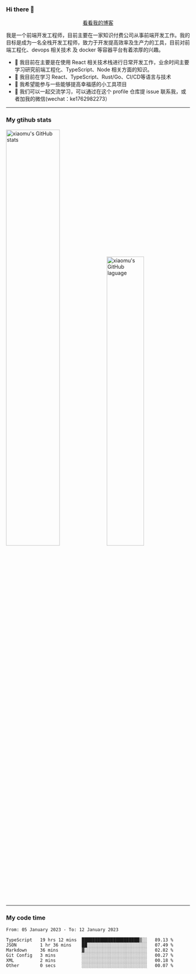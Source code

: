 ### Hi there 👋

<p align="center">
  <a href="https://blog.realjacket.site/">看看我的博客</a>
</p>

我是一个前端开发工程师，目前主要在一家知识付费公司从事前端开发工作。我的目标是成为一名全栈开发工程师，致力于开发提高效率及生产力的工具，目前对前端工程化、devops 相关技术 及 docker 等容器平台有着浓厚的兴趣。

- 🔭 我目前在主要是在使用 React 相关技术栈进行日常开发工作，业余时间主要学习研究前端工程化、TypeScript、Node 相关方面的知识。
- 🌱 我目前在学习 React、TypeScript、Rust/Go、CI/CD等语言与技术
- 👯 我希望能参与一些能够提高幸福感的小工具项目
- 💬 我们可以一起交流学习，可以通过在这个 profile 仓库提 issue 联系我，或者加我的微信(wechat：ke1762982273）

***

### My gtihub stats

<a><img src="https://github-readme-stats.vercel.app/api?username=real-jacket" title="xiaomu's GitHub stats" alt="xiaomu's GitHub stats" style="width:54%;"/></a>
<a><img src="https://github-readme-stats.vercel.app/api/top-langs/?username=real-jacket&layout=compact" title="xiaomu's GitHub laguage" alt="xiaomu's GitHub laguage" style="width:45%;"/><a/>

***

### My code time

<!--START_SECTION:waka-->

```text
From: 05 January 2023 - To: 12 January 2023

TypeScript   19 hrs 12 mins  ██████████████████████▒░░   89.13 %
JSON         1 hr 36 mins    ██░░░░░░░░░░░░░░░░░░░░░░░   07.49 %
Markdown     36 mins         ▓░░░░░░░░░░░░░░░░░░░░░░░░   02.82 %
Git Config   3 mins          ░░░░░░░░░░░░░░░░░░░░░░░░░   00.27 %
XML          2 mins          ░░░░░░░░░░░░░░░░░░░░░░░░░   00.18 %
Other        0 secs          ░░░░░░░░░░░░░░░░░░░░░░░░░   00.07 %
```

<!--END_SECTION:waka-->
